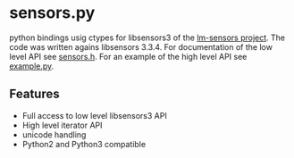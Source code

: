 sensors.py
==========
python bindings usig ctypes for libsensors3 of the [lm-sensors project](http://www.lm-sensors.org/). The code was written agains libsensors 3.3.4.
For documentation of the low level API see [sensors.h](http://www.lm-sensors.org/browser/lm-sensors/tags/V3-3-4/lib/sensors.h). For an example of the high level API see [example.py](example.py).

Features
--------
* Full access to low level libsensors3 API
* High level iterator API
* unicode handling
* Python2 and Python3 compatible
